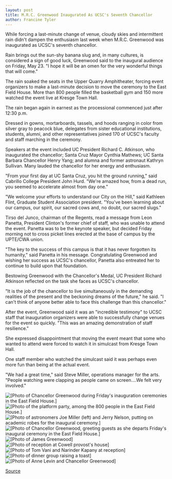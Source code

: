 ```yaml
---
layout: post
title: M.R.C. Greenwood Inaugurated As UCSC's Seventh Chancellor
author: Francine Tyler
---
```


While forcing a last-minute change of venue, cloudy skies and intermittent rain didn't dampen the enthusiasm last week when M.R.C. Greenwood was inaugurated as UCSC's seventh chancellor.

Rain brings out the sun-shy banana slug and, in many cultures, is considered a sign of good luck, Greenwood said to the inaugural audience on Friday, May 23. "I hope it will be an omen for the very wonderful things that will come." 

The rain soaked the seats in the Upper Quarry Amphitheater, forcing event organizers to make a last-minute decision to move the ceremony to the East Field House. More than 800 people filled the basketball gym and 150 more watched the event live at Kresge Town Hall.

The rain began again in earnest as the processional commenced just after 12:30 p.m.

Dressed in gowns, mortarboards, tassels, and hoods ranging in color from silver gray to peacock blue, delegates from sister educational institutions, students, alumni, and other representatives joined 170 of UCSC's faculty and staff marching in the ceremony.

Speakers at the event included UC President Richard C. Atkinson, who inaugurated the chancellor; Santa Cruz Mayor Cynthia Mathews; UC Santa Barbara Chancellor Henry Yang; and alumna and former astronaut Kathryn Sullivan. Many lauded the chancellor for her energy and enthusiasm.

"From your first day at UC Santa Cruz, you hit the ground running," said Cabrillo College President John Hurd. "We're amazed how, from a dead run, you seemed to accelerate almost from day one."

"We welcome your efforts to understand our City on the Hill," said Kathleen Flint, Graduate Student Association president. "You've been learning about our campus, our spirit, our sacred cows and, no doubt, our sacred slugs."

Tirso del Junco, chairman of the Regents, read a message from Leon Panetta, President Clinton's former chief of staff, who was unable to attend the event. Panetta was to be the keynote speaker, but decided Friday morning not to cross picket lines erected at the base of campus by the UPTE/CWA union.

"The key to the success of this campus is that it has never forgotten its humanity," said Panetta in his message. Congratulating Greenwood and wishing her success as UCSC's chancellor, Panetta also entreated her to continue to build upon that foundation.

Bestowing Greenwood with the Chancellor's Medal, UC President Richard Atkinson reflected on the task she faces as UCSC's chancellor.

"It is the job of the chancellor to live simultaneously in the demanding realities of the present and the beckoning dreams of the future," he said. "I can't think of anyone better able to face this challenge than this chancellor."

After the event, Greenwood said it was an "incredible testimony" to UCSC staff that inauguration organizers were able to successfully change venues for the event so quickly. "This was an amazing demonstration of staff resilience."

She expressed disappointment that moving the event meant that some who wanted to attend were forced to watch it in simulcast from Kresge Town Hall.

One staff member who watched the simulcast said it was perhaps even more fun than being at the actual event.

"We had a great time," said Steve Miller, operations manager for the arts. "People watching were clapping as people came on screen....We felt very involved."

![\[Photo of Chancellor Greenwood during Friday's inauguration ceremonies in the East Field House.\]][1]
![\[Photo of the platform party, among the 800 people in the East Field House.\]][2]
![\[Photo of astronomers Joe Miller \(left\) and Jerry Nelson, putting on academic robes for the inaugural ceremony.\]][3]
![\[Photo of Chancellor Greenwood, greeting guests as she departs Friday's inaugural ceremony in the East Field House.\]][4]
![\[Photo of James Greenwood\]][5]
![\[Photo of reception at Cowell provost's house\]][6]
![\[Photo of Tom Vani and Narinder Kapany at reception\]][7]
![\[Photo of dinner group raising a toast\]][8]
![\[Photo of Anne Levin and Chancellor Greenwood\]][9]


[1]: http://www1.ucsc.edu/oncampus/art/inaug.gif
[2]: http://www1.ucsc.edu/oncampus/art/inaug.crowd.gif
[3]: http://www1.ucsc.edu/oncampus/art/inaug.dress.gif
[4]: http://www1.ucsc.edu/oncampus/art/inaug.greet.gif
[5]: http://www1.ucsc.edu/oncampus/art/james_greenwood.gif
[6]: http://www1.ucsc.edu/oncampus/art/reception.gif
[7]: http://www1.ucsc.edu/oncampus/art/vani.kapany.gif
[8]: http://www1.ucsc.edu/oncampus/art/dinner.toast.gif
[9]: http://www1.ucsc.edu/oncampus/art/dinner.levin.gif

[Source](http://www1.ucsc.edu/oncampus/currents/97-05-26/inaug.htm "Permalink to Chancellor Greenwood's Inauguration: 05-26-97")
